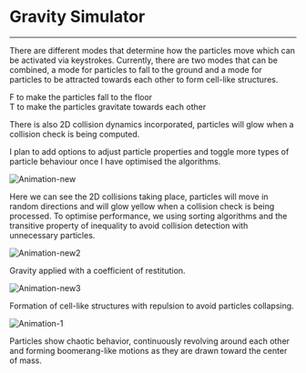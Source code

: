 # Gravity Simulator
--------------------------

There are different modes that determine how the particles move which can be activated via keystrokes. Currently, there are two modes that can be combined, a mode for particles to fall to the ground and a mode for particles to be attracted towards each other to form cell-like structures.

F to make the particles fall to the floor<br/>T to make the particles gravitate towards each other

There is also 2D collision dynamics incorporated, particles will glow when a collision check is being computed.

I plan to add options to adjust particle properties and toggle more types of particle behaviour once I have optimised the algorithms.

![Animation-new](https://github.com/user-attachments/assets/43526c54-5261-409c-82ad-e070b0ab4643)

Here we can see the 2D collisions taking place, particles will move in random directions and will glow yellow when a collision check is being processed. To optimise performance, we using sorting algorithms and the transitive property of inequality to avoid collision detection with unnecessary particles.

![Animation-new2](https://github.com/user-attachments/assets/4ea72d58-c9d7-40cd-9a82-5f5b566c0c32)

Gravity applied with a coefficient of restitution.

![Animation-new3](https://github.com/user-attachments/assets/bdf67d66-d9af-4eff-b073-5d41077fddee)

Formation of cell-like structures with repulsion to avoid particles collapsing. 

![Animation-1](https://github.com/user-attachments/assets/90c65ac3-8b85-487d-86b4-3a6402ec51b7)

Particles show chaotic behavior, continuously revolving around each other and forming boomerang-like motions as they are drawn toward the center of mass.
